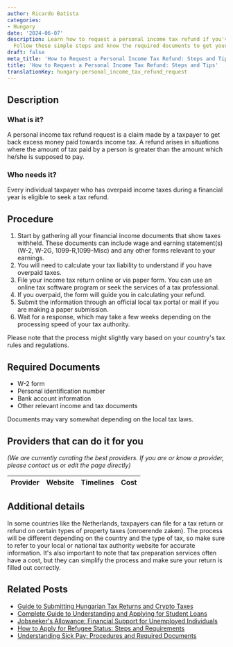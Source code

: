 ```yaml
---
author: Ricardo Batista
categories:
- Hungary
date: '2024-06-07'
description: Learn how to request a personal income tax refund if you've overpaid.
  Follow these simple steps and know the required documents to get your refund quickly.
draft: false
meta_title: 'How to Request a Personal Income Tax Refund: Steps and Tips'
title: 'How to Request a Personal Income Tax Refund: Steps and Tips'
translationKey: hungary-personal_income_tax_refund_request
---
```


## Description
### What is it?
A personal income tax refund request is a claim made by a taxpayer to get back excess money paid towards income tax. A refund arises in situations where the amount of tax paid by a person is greater than the amount which he/she is supposed to pay.

### Who needs it?
Every individual taxpayer who has overpaid income taxes during a financial year is eligible to seek a tax refund.

## Procedure
1. Start by gathering all your financial income documents that show taxes withheld. These documents can include wage and earning statement(s) (W-2, W-2G, 1099-R,1099-Misc) and any other forms relevant to your earnings.
2. You will need to calculate your tax liability to understand if you have overpaid taxes.
3. File your income tax return online or via paper form. You can use an online tax software program or seek the services of a tax professional.
4. If you overpaid, the form will guide you in calculating your refund.
5. Submit the information through an official local tax portal or mail if you are making a paper submission.
6. Wait for a response, which may take a few weeks depending on the processing speed of your tax authority.

Please note that the process might slightly vary based on your country's tax rules and regulations.

## Required Documents
- W-2 form
- Personal identification number
- Bank account information
- Other relevant income and tax documents

Documents may vary somewhat depending on the local tax laws.

## Providers that can do it for you

_(We are currently curating the best providers. If you are or know a provider, please contact us or edit the page directly)_

| Provider        |     Website     |     Timelines    |       Cost      |
| --------------- | --------------- |  :-------------: | :-------------: |

## Additional details
In some countries like the Netherlands, taxpayers can file for a tax return or refund on certain types of property taxes (onroerende zaken). The process will be different depending on the country and the type of tax, so make sure to refer to your local or national tax authority website for accurate information. It's also important to note that tax preparation services often have a cost, but they can simplify the process and make sure your return is filled out correctly.


## Related Posts

- [Guide to Submitting Hungarian Tax Returns and Crypto Taxes](https://tramitit.com/guides/hungary/tax_return_submission/)
- [Complete Guide to Understanding and Applying for Student Loans](https://tramitit.com/guides/hungary/student_loan_application/)
- [Jobseeker's Allowance: Financial Support for Unemployed Individuals](https://tramitit.com/guides/hungary/jobseekers_allowance_application/)
- [How to Apply for Refugee Status: Steps and Requirements](https://tramitit.com/guides/hungary/request_for_refugee_status/)
- [Understanding Sick Pay: Procedures and Required Documents](https://tramitit.com/guides/hungary/sick_pay_application/)